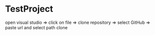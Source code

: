 # TestProject
open visual studio => click on file => clone repository => select GitHub => paste url and select path clone 
